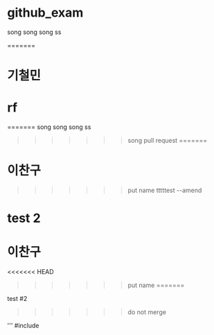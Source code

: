 # github_exam

song song song ss

=======
# 기철민
rf
=======
=======
song song song ss
>>>>>>> song pull request
=======
# 이찬구
>>>>>>> put name
tttttest
>>>>>>> --amend


test 2
=======
# 이찬구
<<<<<<< HEAD
>>>>>>> put name
=======

test #2
>>>>>>> do not merge


''' #include <iostream>
